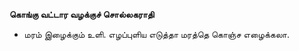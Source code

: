 **கொங்கு வட்டார வழக்குச் சொல்லகராதி**
- மரம் இழைக்கும் உளி. எழப்புளிய எடுத்தா மரத்தெ கொஞ்ச எழைக்கலா.

